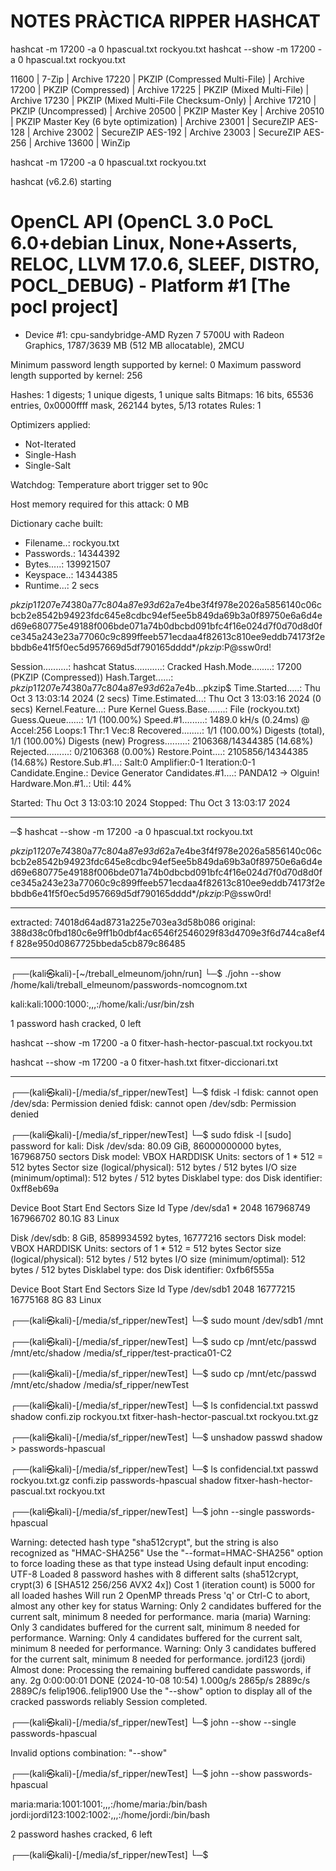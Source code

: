 # NOTES PRÀCTICA RIPPER HASHCAT

hashcat -m 17200 -a 0 hpascual.txt rockyou.txt
hashcat --show -m 17200 -a 0 hpascual.txt rockyou.txt

  11600 | 7-Zip                                                      | Archive
  17220 | PKZIP (Compressed Multi-File)                              | Archive
  17200 | PKZIP (Compressed)                                         | Archive
  17225 | PKZIP (Mixed Multi-File)                                   | Archive
  17230 | PKZIP (Mixed Multi-File Checksum-Only)                     | Archive
  17210 | PKZIP (Uncompressed)                                       | Archive
  20500 | PKZIP Master Key                                           | Archive
  20510 | PKZIP Master Key (6 byte optimization)                     | Archive
  23001 | SecureZIP AES-128                                          | Archive
  23002 | SecureZIP AES-192                                          | Archive
  23003 | SecureZIP AES-256                                          | Archive
  13600 | WinZip

 hashcat -m 17200 -a 0 hpascual.txt rockyou.txt

hashcat (v6.2.6) starting

OpenCL API (OpenCL 3.0 PoCL 6.0+debian  Linux, None+Asserts, RELOC, LLVM 17.0.6, SLEEF, DISTRO, POCL_DEBUG) - Platform #1 [The pocl project]
============================================================================================================================================

- Device #1: cpu-sandybridge-AMD Ryzen 7 5700U with Radeon Graphics, 1787/3639 MB (512 MB allocatable), 2MCU

Minimum password length supported by kernel: 0
Maximum password length supported by kernel: 256

Hashes: 1 digests; 1 unique digests, 1 unique salts
Bitmaps: 16 bits, 65536 entries, 0x0000ffff mask, 262144 bytes, 5/13 rotates
Rules: 1

Optimizers applied:

- Not-Iterated
- Single-Hash
- Single-Salt

Watchdog: Temperature abort trigger set to 90c

Host memory required for this attack: 0 MB

Dictionary cache built:

- Filename..: rockyou.txt
- Passwords.: 14344392
- Bytes.....: 139921507
- Keyspace..: 14344385
- Runtime...: 2 secs

$pkzip$1*1*2*0*7e*74*380a77c8*0*4a*8*7e*93d6*2a7e4be3f4f978e2026a5856140c06cbcb2e8542b94923fdc645e8cdbc94ef5ee5b849da69b3a0f89750e6a6d4ed69e680775e49188f006bde071a74b0dbcbd091bfc4f16e024d7f0d70d8d0fce345a243e23a77060c9c899ffeeb571ecdaa4f82613c810ee9eddb74173f2ebbdb6e41f5f0ec5d957669d5df790165dddd*$/pkzip$:P@ssw0rd!

Session..........: hashcat
Status...........: Cracked
Hash.Mode........: 17200 (PKZIP (Compressed))
Hash.Target......: $pkzip$1*1*2*0*7e*74*380a77c8*0*4a*8*7e*93d6*2a7e4b...pkzip$
Time.Started.....: Thu Oct  3 13:03:14 2024 (2 secs)
Time.Estimated...: Thu Oct  3 13:03:16 2024 (0 secs)
Kernel.Feature...: Pure Kernel
Guess.Base.......: File (rockyou.txt)
Guess.Queue......: 1/1 (100.00%)
Speed.#1.........:  1489.0 kH/s (0.24ms) @ Accel:256 Loops:1 Thr:1 Vec:8
Recovered........: 1/1 (100.00%) Digests (total), 1/1 (100.00%) Digests (new)
Progress.........: 2106368/14344385 (14.68%)
Rejected.........: 0/2106368 (0.00%)
Restore.Point....: 2105856/14344385 (14.68%)
Restore.Sub.#1...: Salt:0 Amplifier:0-1 Iteration:0-1
Candidate.Engine.: Device Generator
Candidates.#1....: PANDA12 -> Olguin!
Hardware.Mon.#1..: Util: 44%

Started: Thu Oct  3 13:03:10 2024
Stopped: Thu Oct  3 13:03:17 2024

---

─$ hashcat --show -m 17200 -a 0 hpascual.txt rockyou.txt

$pkzip$1*1*2*0*7e*74*380a77c8*0*4a*8*7e*93d6*2a7e4be3f4f978e2026a5856140c06cbcb2e8542b94923fdc645e8cdbc94ef5ee5b849da69b3a0f89750e6a6d4ed69e680775e49188f006bde071a74b0dbcbd091bfc4f16e024d7f0d70d8d0fce345a243e23a77060c9c899ffeeb571ecdaa4f82613c810ee9eddb74173f2ebbdb6e41f5f0ec5d957669d5df790165dddd*$/pkzip$:P@ssw0rd!

---

extracted:
74018d64ad8731a225e703ea3d58b086
original:
388d38c0fbd180c6e9ff1b0dbf4ac6546f2546029f83d4709e3f6d744ca8ef4f
828e950d0867725bbeda5cb879c86485

----

┌──(kali㉿kali)-[~/treball_elmeunom/john/run]
└─$ ./john --show /home/kali/treball_elmeunom/passwords-nomcognom.txt

kali:kali:1000:1000:,,,:/home/kali:/usr/bin/zsh

1 password hash cracked, 0 left

hashcat --show -m 17200 -a 0 fitxer-hash-hector-pascual.txt rockyou.txt

hashcat --show -m 17200 -a 0 fitxer-hash.txt fitxer-diccionari.txt

-----

┌──(kali㉿kali)-[/media/sf_ripper/newTest]
└─$ fdisk -l
fdisk: cannot open /dev/sda: Permission denied
fdisk: cannot open /dev/sdb: Permission denied

┌──(kali㉿kali)-[/media/sf_ripper/newTest]
└─$ sudo fdisk -l
[sudo] password for kali:
Disk /dev/sda: 80.09 GiB, 86000000000 bytes, 167968750 sectors
Disk model: VBOX HARDDISK
Units: sectors of 1 * 512 = 512 bytes
Sector size (logical/physical): 512 bytes / 512 bytes
I/O size (minimum/optimal): 512 bytes / 512 bytes
Disklabel type: dos
Disk identifier: 0xff8eb69a

Device     Boot Start       End   Sectors  Size Id Type
/dev/sda1  *     2048 167968749 167966702 80.1G 83 Linux

Disk /dev/sdb: 8 GiB, 8589934592 bytes, 16777216 sectors
Disk model: VBOX HARDDISK
Units: sectors of 1 * 512 = 512 bytes
Sector size (logical/physical): 512 bytes / 512 bytes
I/O size (minimum/optimal): 512 bytes / 512 bytes
Disklabel type: dos
Disk identifier: 0xfb6f555a

Device     Boot Start      End  Sectors Size Id Type
/dev/sdb1        2048 16777215 16775168   8G 83 Linux

┌──(kali㉿kali)-[/media/sf_ripper/newTest]
└─$ sudo mount /dev/sdb1 /mnt

┌──(kali㉿kali)-[/media/sf_ripper/newTest]
└─$ sudo cp /mnt/etc/passwd /mnt/etc/shadow /media/sf_ripper/test-practica01-C2

┌──(kali㉿kali)-[/media/sf_ripper/newTest]
└─$ sudo cp /mnt/etc/passwd /mnt/etc/shadow /media/sf_ripper/newTest

┌──(kali㉿kali)-[/media/sf_ripper/newTest]
└─$ ls
confidencial.txt                passwd          shadow
confi.zip                       rockyou.txt
fitxer-hash-hector-pascual.txt  rockyou.txt.gz

┌──(kali㉿kali)-[/media/sf_ripper/newTest]
└─$ unshadow passwd shadow > passwords-hpascual

┌──(kali㉿kali)-[/media/sf_ripper/newTest]
└─$ ls
confidencial.txt                passwd              rockyou.txt.gz
confi.zip                       passwords-hpascual  shadow
fitxer-hash-hector-pascual.txt  rockyou.txt

┌──(kali㉿kali)-[/media/sf_ripper/newTest]
└─$ john --single passwords-hpascual  

Warning: detected hash type "sha512crypt", but the string is also recognized as "HMAC-SHA256"
Use the "--format=HMAC-SHA256" option to force loading these as that type instead
Using default input encoding: UTF-8
Loaded 8 password hashes with 8 different salts (sha512crypt, crypt(3) $6$ [SHA512 256/256 AVX2 4x])
Cost 1 (iteration count) is 5000 for all loaded hashes
Will run 2 OpenMP threads
Press 'q' or Ctrl-C to abort, almost any other key for status
Warning: Only 2 candidates buffered for the current salt, minimum 8 needed for performance.
maria            (maria)
Warning: Only 3 candidates buffered for the current salt, minimum 8 needed for performance.
Warning: Only 4 candidates buffered for the current salt, minimum 8 needed for performance.
Warning: Only 3 candidates buffered for the current salt, minimum 8 needed for performance.
jordi123         (jordi)
Almost done: Processing the remaining buffered candidate passwords, if any.
2g 0:00:00:01 DONE (2024-10-08 10:54) 1.000g/s 2865p/s 2889c/s 2889C/s felip1906..felip1900
Use the "--show" option to display all of the cracked passwords reliably
Session completed.

┌──(kali㉿kali)-[/media/sf_ripper/newTest]
└─$ john --show --single passwords-hpascual

Invalid options combination: "--show"

┌──(kali㉿kali)-[/media/sf_ripper/newTest]
└─$ john --show passwords-hpascual

maria:maria:1001:1001:,,,:/home/maria:/bin/bash
jordi:jordi123:1002:1002:,,,:/home/jordi:/bin/bash

2 password hashes cracked, 6 left

┌──(kali㉿kali)-[/media/sf_ripper/newTest]
└─$
